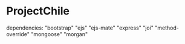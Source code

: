# ProjectChile
dependencies: 
    "bootstrap"
    "ejs"
    "ejs-mate"
    "express"
    "joi"
    "method-override"
    "mongoose"
    "morgan"
